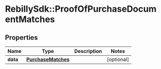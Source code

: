 # RebillySdk::ProofOfPurchaseDocumentMatches

## Properties
Name | Type | Description | Notes
------------ | ------------- | ------------- | -------------
**data** | [**PurchaseMatches**](PurchaseMatches.md) |  | [optional] 

